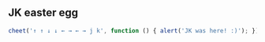 ## JK easter egg

```javascript
cheet('↑ ↑ ↓ ↓ ← → ← → j k', function () { alert('JK was here! :)'); });
```

